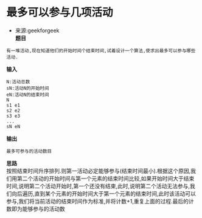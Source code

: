 # 最多可以参与几项活动  
- 来源:geekforgeek  
**题目**
```
有一堆活动,现在知道他们的开始时间个结束时间,试着设计一个算法,使求出最多可以参与哪些活动.  
```
**输入**  
```
N:活动总数
sN:活动N的开始时间
eN:活动N的结束时间
N
s1 e1
s2 e2
s3 e3
...
sN eN
```
**输出**  
```
最多可参与的活动数目
```

**思路**  
按照结束时间升序排列.则第一活动必定能够参与(结束时间最小).根据这个原因,我们用第二个活动的开始时间与第一个元素的结束时间比较,如果开始时间大于结束时间,说明第二个活动开始时,第一个还没有结束,此时,说明第二个活动无法参与,我们向后遍历,直到某个元素的开始时间大于第一个元素的结束时间,此时该活动可以参与,我们将当前活动的结束时间作为标准,并将计数+1,重复上面的过程.最后的计数即为能够参与的活动数  
